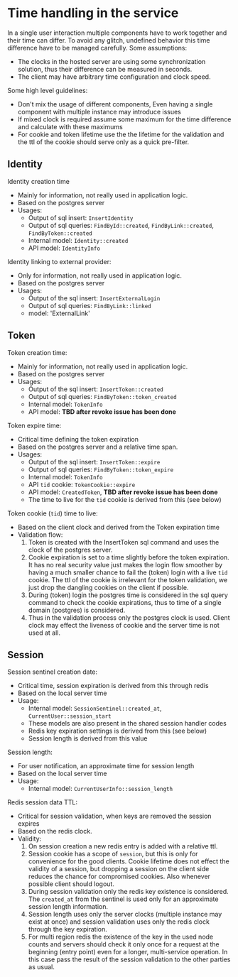 # Time handling in the service

In a single user interaction multiple components have to work together and their time can differ. To avoid any glitch, undefined behavior this time
difference have to be managed carefully. Some assumptions:
- The clocks in the hosted server are using some synchronization solution, thus their difference can be measured in seconds.
- The client may have arbitrary time configuration and clock speed.
  
Some high level guidelines:
- Don't mix the usage of different components, Even having a single component with multiple instance may introduce issues
- If mixed clock is required assume some maximum for the time difference and calculate with these maximums
- For cookie and token lifetime use the the lifetime for the validation and the ttl of the cookie should serve only as a quick pre-filter.


## Identity

Identity creation time
- Mainly for information, not really used in application logic.
- Based on the postgres server
- Usages:
  - Output of sql insert: `InsertIdentity`
  - Output of sql queries: `FindById::created`, `FindByLink::created`, `FindByToken::created`
  - Internal model: `Identity::created`
  - API model: `IdentityInfo`

Identity linking to external provider:
- Only for information, not really used in application logic.
- Based on the postgres server
- Usages:
  - Output of the sql insert: `InsertExternalLogin`
  - Output of sql queries: `FindByLink::linked`
  - model: 'ExternalLink'
 
## Token

Token creation time:
- Mainly for information, not really used in application logic.
- Based on the postgres server
- Usages:
  - Output of the sql insert: `InsertToken::created`
  - Output of sql queries: `FindByToken::token_created`
  - Internal model: `TokenInfo`
  - API model: **TBD after revoke issue has been done**

Token expire time:
- Critical time defining the token expiration
- Based on the postgres server and a relative time span.
- Usages:
  - Output of the sql insert: `InsertToken::expire`
  - Output of sql queries: `FindByToken::token_expire`
  - Internal model: `TokenInfo`
  - API `tid` cookie: `TokenCookie::expire`
  - API model: `CreatedToken`, **TBD after revoke issue has been done**
  - The time to live for the `tid` cookie is derived from this (see below)

Token cookie (`tid`) time to live:
- Based on the client clock and derived from the Token expiration time
- Validation flow:
  1. Token is created with the InsertToken sql command and uses the clock of the postgres server.
  2. Cookie expiration is set to a time slightly before the token expiration. It has no real security value just makes the login flow smoother by having a much smaller chance to fail the (token) login with a live `tid` cookie. The ttl of the cookie is irrelevant for the token validation, we just drop the dangling cookies on the client if possible.
  3. During (token) login the postgres time is considered in the sql query command to check the cookie expirations, thus to time of a single domain (postgres) is considered.
  4. Thus in the validation process only the postgres clock is used. Client clock may effect the liveness of cookie and the server time is not used at all.


## Session

Session sentinel creation date:
- Critical time, session expiration is derived from this through redis
- Based on the local server time 
- Usage:
  - Internal model: `SessionSentinel::created_at`, `CurrentUser::session_start`
  - These models are also present in the shared session handler codes
  - Redis key expiration settings is derived from this (see below)
  - Session length is derived from this value

Session length:
- For user notification, an approximate time for session length
- Based on the local server time
- Usage: 
  - Internal model: `CurrentUserInfo::session_length`

Redis session data TTL:
- Critical for session validation, when keys are removed the session expires
- Based on the redis clock.
- Validity:
  1. On session creation a new redis entry is added with a relative ttl.
  2. Session cookie has a scope of `session`, but this is only for convenience for the good clients. Cookie lifetime does not effect the validity of a session, but
  dropping a session on the client side reduces the chance for compromised cookies. Also whenever possible client should logout.
  3. During session validation only the redis key existence is considered. The `created_at` from the sentinel is used only for an approximate session length information.
  4. Session length uses only the server clocks (multiple instance may exist at once) and session validation uses only the redis clock through the key expiration.
  5. For multi region redis the existence of the key in the used node counts and servers should check it only once for a request at the beginning (entry point) even for a longer, multi-service operation. In this case pass the result of the session validation to the other parties as usual.


